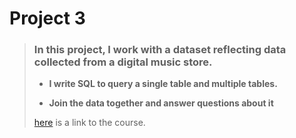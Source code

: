 # Project 3
>
>### In this project, I work with a dataset reflecting data collected from a digital music store.
>
>* **I write SQL to query a single table and multiple tables.** 
>
>* **Join the data together and answer questions about it**
>
>[here](https://www.udacity.com/course/business-analytics-nanodegree--nd098) is a link to the course. 
